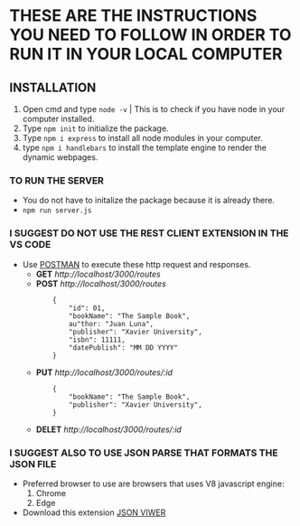 # THESE ARE THE INSTRUCTIONS YOU NEED TO FOLLOW IN ORDER TO RUN IT IN YOUR LOCAL COMPUTER

## INSTALLATION

1. Open cmd and type `node -v` | This is to check if you have node in your computer installed.
2. Type `npm init` to initialize the package.
3. Type `npm i express` to install all node modules in your computer.
3. type `npm i handlebars` to install the template engine to render the dynamic webpages.

### TO RUN THE SERVER

- You do not have to initalize the package because it is already there.
- `npm run server.js`

### I SUGGEST DO NOT USE THE REST CLIENT EXTENSION IN THE VS CODE

- Use [POSTMAN](https://www.postman.com) to execute these http request and responses.
    * **GET** *http://localhost/3000/routes*
    * **POST** *http://localhost/3000/routes*
        ```
            {
                "id": 01,
                "bookName": "The Sample Book",
                au"thor: "Juan Luna",
                "publisher": "Xavier University",
                "isbn": 11111,
                "datePublish": "MM DD YYYY"
            }
        ```
    * **PUT** *http://localhost/3000/routes/:id*
        ```
            {
                "bookName": "The Sample Book",
                "publisher": "Xavier University",
            }
        ```
    * **DELET** *http://localhost/3000/routes/:id*

### I SUGGEST ALSO TO USE JSON PARSE THAT FORMATS THE JSON FILE

- Preferred browser to use are browsers that uses V8 javascript engine:
    1. Chrome
    2. Edge
- Download this extension [JSON VIWER](https://chrome.google.com/webstore/detail/djson-json-viewer-formatt/chaeijjekipecdajnijdldjjipaegdjc?hl=en-US)
